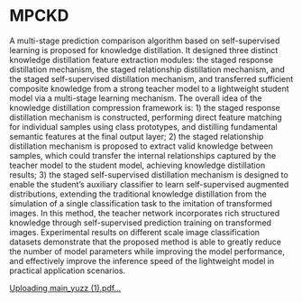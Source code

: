 # MPCKD
A multi-stage prediction comparison algorithm based on self-supervised learning is proposed for knowledge distillation. It designed three distinct knowledge distillation feature extraction modules: the staged response distillation mechanism, the staged relationship distillation mechanism, and the staged self-supervised distillation mechanism, and transferred sufficient composite knowledge from a strong teacher model to a lightweight student model via a multi-stage learning mechanism. The overall idea of the knowledge distillation compression framework is: 1) the staged response distillation mechanism is constructed, performing direct feature matching for individual samples using class prototypes, and distilling fundamental semantic features at the final output layer; 2) the staged relationship distillation mechanism is proposed to extract valid knowledge between samples, which could transfer the internal relationships captured by the teacher model to the student model, achieving knowledge distillation results; 3) the staged self-supervised distillation mechanism is designed to enable the student’s auxiliary classifier to learn self-supervised augmented distributions, extending the traditional knowledge distillation from the simulation of a single classification task to the imitation of transformed images. In this method, the teacher network incorporates rich structured knowledge through self-supervised prediction training on transformed images. Experimental results on different scale image classification datasets demonstrate that the proposed method is able to greatly reduce the number of model parameters while improving the model performance, and effectively improve the inference speed of the lightweight model in practical application scenarios.

[Uploading main_yuzz (1).pdf…]()
